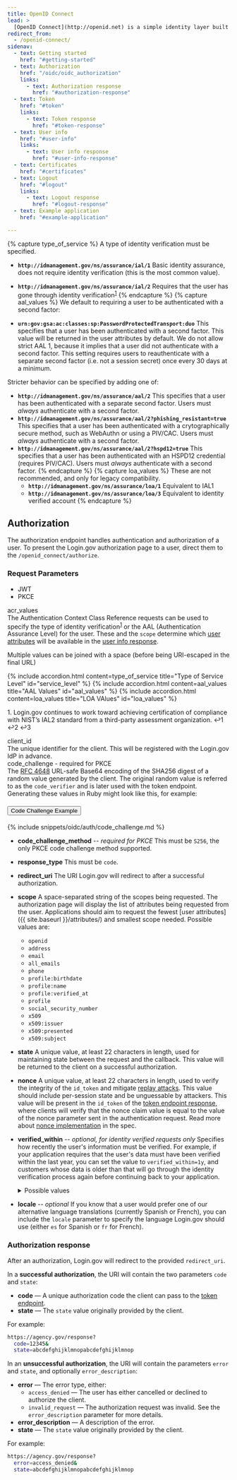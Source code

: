 ```yaml
---
title: OpenID Connect
lead: >
  [OpenID Connect](http://openid.net) is a simple identity layer built on top of the OAuth 2.0 protocol. Login.gov supports [version 1.0](http://openid.net/specs/openid-connect-core-1_0.html) of the specification and conforms to the [iGov Profile](https://openid.net/wg/igov).
redirect_from:
  - /openid-connect/
sidenav:
  - text: Getting started
    href: "#getting-started"
  - text: Authorization
    href: "/oidc/oidc_authorization"
    links:
      - text: Authorization response
        href: "#authorization-response"
  - text: Token
    href: "#token"
    links:
      - text: Token response
        href: "#token-response"
  - text: User info
    href: "#user-info"
    links:
      - text: User info response
        href: "#user-info-response"
  - text: Certificates
    href: "#certificates"
  - text: Logout
    href: "#logout"
    links:
      - text: Logout response
        href: "#logout-response"
  - text: Example application
    href: "#example-application"

---
```

{% capture type_of_service %}
  A type of identity verification must be specified.

- **`http://idmanagement.gov/ns/assurance/ial/1`**
    Basic identity assurance, does not require identity verification (this is the most common value).
- **`http://idmanagement.gov/ns/assurance/ial/2`**
    Requires that the user has gone through identity verification<sup id="fnref:1:2" role="doc-noteref"><a href="#fn:1" class="footnote" rel="footnote">1</a></sup>
{% endcapture %}
{% capture aal_values %}
We default to requiring a user to be authenticated with a second factor:

- **`urn:gov:gsa:ac:classes:sp:PasswordProtectedTransport:duo`**
    This specifies that a user has been authenticated with a second factor. This value will be returned in the user attributes by default. We do not allow strict AAL 1, because it implies that a user did not authenticate with a second factor. This setting requires users to reauthenticate with a separate second factor (i.e. not a session secret) once every 30 days at a minimum.

Stricter behavior can be specified by adding one of:

  - **`http://idmanagement.gov/ns/assurance/aal/2`**
      This specifies that a user has been authenticated with a separate second factor. Users must _always_ authenticate with a second factor.
  - **`http://idmanagement.gov/ns/assurance/aal/2?phishing_resistant=true`**
      This specifies that a user has been authenticated with a crytographically secure method, such as WebAuthn or using a PIV/CAC. Users must _always_ authenticate with a second factor.
  - **`http://idmanagement.gov/ns/assurance/aal/2?hspd12=true`**
      This specifies that a user has been authenticated with an HSPD12 credential (requires PIV/CAC). Users must _always_ authenticate with a second factor.
{% endcapture %}
{% capture loa_values %}
  These are not recommended, and only for legacy compatibility.
    - **`http://idmanagement.gov/ns/assurance/loa/1`**
      Equivalent to IAL1
    - **`http://idmanagement.gov/ns/assurance/loa/3`**
      Equivalent to identity verified account
{% endcapture %}
## Authorization

The authorization endpoint handles authentication and authorization of a user. To present the Login.gov authorization page to a user, direct them to the `/openid_connect/authorize`.


### Request Parameters

<ul class="doc-sub-nav padding-top-4">
  <li class="doc-sub-nav-item selected-item margin-left-neg-3">JWT</li>
  <li class="doc-sub-nav-item margin-left-3">PKCE</li>
</ul>
<div class="grid-row">
  <div class="grid-col-5">
    <span class="text-bold">acr_values</span>
  </div>
  <div class="grid-col-7">
      The Authentication Context Class Reference requests can be used to specify the type of identity verification<sup id="fnref:1" role="doc-noteref"><a href="#fn:1" class="footnote" rel="footnote">1</a></sup> or the AAL (Authentication Assurance Level) for the user. These and the <code class="language-plaintext highlighter-rouge">scope</code> determine which <a class="usa-link" href="/attributes/">user attributes</a> will be available in the <a class="usa-link" href="#user-info-response">user info response</a>.
    <p>
      Multiple values can be joined with a space (before being URI-escaped in the final URL)
    </p>
  </div>
</div>
<div class="grid-row dev-doc-row">
    <div class="usa-accordion">
      {% include accordion.html content=type_of_service title="Type of Service Level" id="service_level" %}
      {% include accordion.html content=aal_values title="AAL Values" id="aal_values" %}
      {% include accordion.html content=loa_values title="LOA VAlues" id="loa_values" %}
    </div>
    <p>
      1. Login.gov continues to work toward achieving certification of compliance with NIST’s IAL2 standard from a third-party assessment organization. ↩1 ↩2 ↩3
    </p>
  </div>
  <div class="grid-row dev-doc-row">
    <div class="grid-col-5">
      <span class="text-bold">client_id</span>
    </div>
    <div class="grid-col-7">
      The unique identifier for the client. This will be registered with the Login.gov IdP in advance.
    </div>
  </div>
  <div class="dev-doc-row">
    <div class="grid-row">
      <div class="grid-col-5">
        <span class="text-bold">code_challenge</span> - <span class="text-italic">required for PKCE</span>
      </div>
      <div class="grid-col-7 padding-bottom-2">
          The <a class="usa-link" href="https://datatracker.ietf.org/doc/html/rfc4648">RFC 4648</a> URL-safe Base64 encoding of the SHA256 digest of a random value generated by the client. The original random value is referred to as the <code class="language-plaintext highlighter-rouge">code_verifier</code> and is later used with the token endpoint. Generating these values in Ruby might look like this, for example:
      </div>
    </div>
    <div class="grid-row">
      <div class="usa-accordion usa-accordion--multiselectable" data-allow-multiple>
        <h4 class="usa-accordion__heading">
          <button
            type="button"
            class="usa-accordion__button"
            aria-expanded="false"
            aria-controls="code_challenge"
          >
            Code Challenge Example
          </button>
        </h4>
        <div id="code_challenge" class="usa-accordion__content usa-prose">
          {% include snippets/oidc/auth/code_challenge.md %}  
        </div>
      </div>
    </div>

  </div>

  

* **code_challenge_method** -- *required for PKCE*
  This must be `S256`, the only PKCE code challenge method supported.

* **response_type**
  This must be `code`.

* **redirect_uri**
  The URI Login.gov will redirect to after a successful authorization.

* **scope**
  A space-separated string of the scopes being requested. The authorization page will display the list of attributes being requested from the user. Applications should aim to request the fewest [user attributes]({{ site.baseurl }}/attributes/) and smallest scope needed. Possible values are:
   - `openid`
   - `address`
   - `email`
   - `all_emails`
   - `phone`
   - `profile:birthdate`
   - `profile:name`
   - `profile:verified_at`
   - `profile`
   - `social_security_number`
   - `x509`
   - `x509:issuer`
   - `x509:presented`
   - `x509:subject`

* **state**
  A unique value, at least 22 characters in length, used for maintaining state between the request and the callback. This value will be returned to the client on a successful authorization.

* **nonce**
  A unique value, at least 22 characters in length, used to verify the integrity of the `id_token` and mitigate [replay attacks](https://en.wikipedia.org/wiki/Replay_attack). This value should include per-session state and be unguessable by attackers. This value will be present in the `id_token` of the [token endpoint response](#token-response), where clients will verify that the nonce claim value is equal to the value of the nonce parameter sent in the authentication request. Read more about [nonce implementation](http://openid.net/specs/openid-connect-core-1_0.html#NonceNotes) in the spec.

* **verified_within** -- *optional, for identity verified requests only*
  Specifies how recently the user's information must be verified. For example, if your application requires that the user's data must have been verified within the last year, you can set the value to `verified_within=1y`, and customers whose data is older than that will go through the identity verification process again before continuing back to your application.

  <details markdown="1">
    <summary>Possible values</summary>

  The shortest value allowed for this parameter is 30 days (`30d`) because of the cost of identity verification, as well as the time it takes for backend verification sources to be updated.

  The format for this value is **`xD`**, where **`x`** is an integer number and **`D`** specifies the duration. **`D`** can be:
    * `d` for number of days
      * Example: `45d`
    * `w` for a number of weeks
      * Example: `8w` (equivalent to `56d`)
    * `m` for a number of months (assumed to be 30-day months)
      * Example: `18m` (equivalent to `540d`)
    * `y` for a number of years (assumed to be 365-day years)
      * Example: `2y` (equivalent to `730d`)
  </details>

* **locale** -- *optional*
  If you know that a user would prefer one of our alternative language translations (currently Spanish or French), you can include the `locale` parameter to specify the language Login.gov should use (either `es` for Spanish or `fr` for French).

### Authorization response

After an authorization, Login.gov will redirect to the provided `redirect_uri`.

In a **successful authorization**, the URI will contain the two parameters `code` and `state`:

- **code** — A unique authorization code the client can pass to the [token endpoint](#token).
- **state** — The `state` value originally provided by the client.

For example:

```bash
https://agency.gov/response?
  code=12345&
  state=abcdefghijklmnopabcdefghijklmnop
```

In an **unsuccessful authorization**, the URI will contain the parameters `error` and `state`, and optionally `error_description`:

- **error** — The error type, either:
  - `access_denied` — The user has either cancelled or declined to authorize the client.
  - `invalid_request` — The authorization request was invalid. See the `error_description` parameter for more details.
- **error_description** — A description of the error.
- **state** — The `state` value originally provided by the client.

For example:

```bash
https://agency.gov/response?
  error=access_denied&
  state=abcdefghijklmnopabcdefghijklmnop
```
